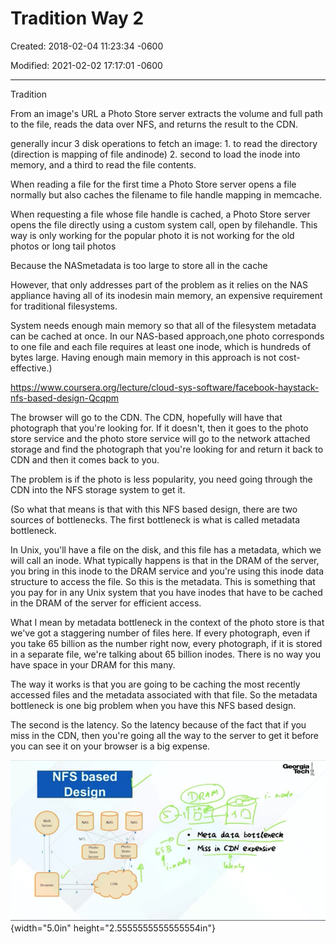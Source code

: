 # Tradition Way 2

Created: 2018-02-04 11:23:34 -0600

Modified: 2021-02-02 17:17:01 -0600

---

Tradition



From an image's URL a Photo Store server extracts the volume and full path to the file, reads the data over NFS, and returns the result to the CDN.



generally incur 3 disk operations to fetch an image: 1. to read the directory (direction is mapping of file andinode) 2. second to load the inode into memory, and a third to read the file contents.



When reading a file for the first time a Photo Store server opens a file normally but also caches the filename to file handle mapping in memcache.



When requesting a file whose file handle is cached, a Photo Store server opens the file directly using a custom system call, open by filehandle. This way is only working for the popular photo it is not working for the old photos or long tail photos



Because the NASmetadata is too large to store all in the cache



However, that only addresses part of the problem as it relies on the NAS appliance having all of its inodesin main memory, an expensive requirement for traditional filesystems.



System needs enough main memory so that all of the filesystem metadata can be cached at once. In our NAS-based approach,one photo corresponds to one file and each file requires at least one inode, which is hundreds of bytes large. Having enough main memory in this approach is not cost-effective.)







<https://www.coursera.org/lecture/cloud-sys-software/facebook-haystack-nfs-based-design-Qcqpm>



The browser will go to the CDN. The CDN, hopefully will have that photograph that you're looking for. If it doesn't, then it goes to the photo store service and the photo store service will go to the network attached storage and find the photograph that you're looking for and return it back to CDN and then it comes back to you.



The problem is if the photo is less popularity, you need going through the CDN into the NFS storage system to get it.



(So what that means is that with this NFS based design, there are two sources of bottlenecks. The first bottleneck is what is called metadata bottleneck.



In Unix, you'll have a file on the disk, and this file has a metadata, which we will call an inode. What typically happens is that in the DRAM of the server, you bring in this inode to the DRAM service and you're using this inode data structure to access the file. So this is the metadata. This is something that you pay for in any Unix system that you have inodes that have to be cached in the DRAM of the server for efficient access.

What I mean by metadata bottleneck in the context of the photo store is that we've got a staggering number of files here. If every photograph, even if you take 65 billion as the number right now, every photograph, if it is stored in a separate file, we're talking about 65 billion inodes. There is no way you have space in your DRAM for this many.

The way it works is that you are going to be caching the most recently accessed files and the metadata associated with that file. So the metadata bottleneck is one big problem when you have this NFS based design.

The second is the latency. So the latency because of the fact that if you miss in the CDN, then you're going all the way to the server to get it before you can see it on your browser is a big expense.





![NFS based Desi n • data bottletteck • t-•tss CDN exeenscve ](../../media/Twitter-^M-Insgram-Instagram-Tradition-Way-2-image1.png){width="5.0in" height="2.5555555555555554in"}

